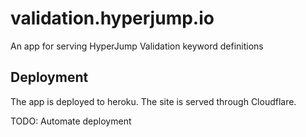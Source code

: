 validation.hyperjump.io
=======================

An app for serving HyperJump Validation keyword definitions

## Deployment

The app is deployed to heroku. The site is served through Cloudflare.

TODO: Automate deployment
